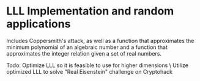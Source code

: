 # LLL Implementation and random applications

Includes Coppersmith's attack, as well as a function that approximates the minimum polynomial of an algebraic number and a function that approximates the integer relation given a set of real numbers.

Todo:
Optimize LLL so it is feasible to use for higher dimensions \\
Utilize optimized LLL to solve "Real Eisenstein" challenge on Cryptohack